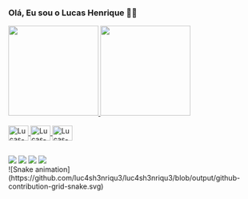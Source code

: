 ### Olá, Eu sou o Lucas Henrique ✌🏼
<div>
    <a href="https://github.com/luc4sh3nriqu3">
    <img height="180em" src="https://github-readme-stats.vercel.app/api?username=luc4sh3nriqu3&show_icons=true&theme=dracula&include_all_commits=true&count_private=true"/>
    <img height="180em" src="https://github-readme-stats.vercel.app/api/top-langs/?username=luc4sh3nriqu3&layout=compact&langs_count=16&theme=dracula"/>
</div>

<div style="display: inline_block"><br>
    <img align="center" alt="Lucas-C" height="30" width="40" src="https://cdn.jsdelivr.net/gh/devicons/devicon/icons/c/c-original.svg" />
    <img align="center" alt="Lucas-C" height="30" width="40" src="https://cdn.jsdelivr.net/gh/devicons/devicon/icons/python/python-original.svg" />
    <img align="center" alt="Lucas-C" height="30" width="40" src="https://cdn.jsdelivr.net/gh/devicons/devicon/icons/arduino/arduino-original.svg" />
</div>

##

<div>
    <a href="https://www.linkedin.com/in/lucas-amorim-7a3a60172/" terget="_blank"><img src="https://img.shields.io/badge/-LinkedIn-%230077B5?style=for-the-badge&logo=linkedin&logoColor=white" target="_blank"></a>
    <a href="https://instagram.com/lucas.henrique.09" target="_blank"><img src= "https://img.shields.io/badge/Instagram-E4405F?style=for-the-badge&logo=instagram&logoColor=white" target="_blank"></a>
    <a href="https://wa.me/5512997774728" target="_blank"><img src= "https://img.shields.io/badge/WhatsApp-25D366?style=for-the-badge&logo=whatsapp&logoColor=white" target="_blank"></a>
    <a href="mailto:lucas.henrique09.luska@gmail.com"><img src= "https://img.shields.io/badge/Gmail-D14836?style=for-the-badge&logo=gmail&logoColor=white" target="_blank"></a>
</div>
![Snake animation](https://github.com/luc4sh3nriqu3/luc4sh3nriqu3/blob/output/github-contribution-grid-snake.svg)
